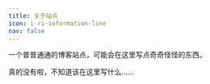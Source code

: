 ```yaml
---
title: 关于站点
icon: i-ri-information-line
nav: false
---
```


一个普普通通的博客站点，可能会在这里写点奇奇怪怪的东西。

真的没有啦，不知道该在这里写什么……
